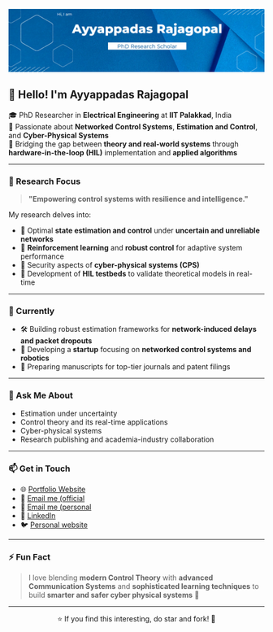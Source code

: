<!-- Profile README -->

<!-- Banner -->
<p align="center">
  <img src="https://github.com/ayyappadasrajagopal/ayyappadasrajagopal/blob/main/images/image1.png" alt="banner" />
</p>


## 👋 Hello! I'm Ayyappadas Rajagopal

🎓 PhD Researcher in **Electrical Engineering** at **IIT Palakkad**, India  
🧠 Passionate about **Networked Control Systems**, **Estimation and Control**, and **Cyber-Physical Systems**  
🤖 Bridging the gap between **theory and real-world systems** through **hardware-in-the-loop (HIL)** implementation and **applied algorithms**

---

### 🔬 Research Focus

> **"Empowering control systems with resilience and intelligence."**

My research delves into:
- 📡 Optimal **state estimation and control** under **uncertain and unreliable networks**
- 🔄 **Reinforcement learning** and **robust control** for adaptive system performance
- 🔐 Security aspects of **cyber-physical systems (CPS)**
- 🧪 Development of **HIL testbeds** to validate theoretical models in real-time

---

### 🚀 Currently

- 🛠 Building robust estimation frameworks for **network-induced delays and packet dropouts**
- 🤖 Developing a **startup** focusing on **networked control systems and robotics**
- 📜 Preparing manuscripts for top-tier journals and patent filings

---

### 💬 Ask Me About

- Estimation under uncertainty
- Control theory and its real-time applications
- Cyber-physical systems
- Research publishing and academia-industry collaboration

---

### 📫 Get in Touch

- 🌐 [Portfolio Website](https://ayyappadasrajagopal.github.io/)
- 📧 [Email me (official](mailto:122004004@smail.iitpkd.ac.in)
- 📧 [Email me (personal](mailto:ayyappadas.r.nair@gmail.com)
- 💼 [LinkedIn](https://www.linkedin.com/in/ayyappadasrajagopal/)
- 🐦 [Personal website](https://www.ayyappadasrajagopal.com/)

---

### ⚡ Fun Fact

> I love blending **modern Control Theory** with **advanced Communication Systems** and **sophisticated learning techniques** to build **smarter and safer cyber physical systems** 🚀

---

<p align="center">⭐ If you find this interesting, do star and fork! 🍴</p>
